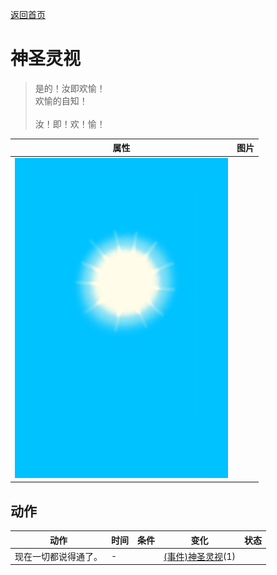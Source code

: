[返回首页](index.md)  
# 神圣灵视  
> 是的！汝即欢愉！<br>欢愉的自知！<br><br>汝！即！欢！愉！  
  
  属性  |   图片   
 ----  |  ----:   
   |  ![](Sprite/WeatherClear_Full.png)   
  
## 动作  
动作  |  时间  |  条件  |  变化  |  状态  
----  |  ----  |  ----  |  ----  |  ----  
现在一切都说得通了。  |  -  |    |  [(事件)神圣灵视](Event_GodExperience1e.md)(1)  |    
